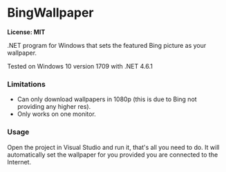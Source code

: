 # BingWallpaper

**License: MIT**

.NET program for Windows that sets the featured Bing picture as your wallpaper.

Tested on Windows 10 version 1709 with .NET 4.6.1

### Limitations

- Can only download wallpapers in 1080p (this is due to Bing not providing any higher res).
- Only works on one monitor.

### Usage

Open the project in Visual Studio and run it, that's all you need to do. It will automatically set the wallpaper for you provided you are connected to the Internet.